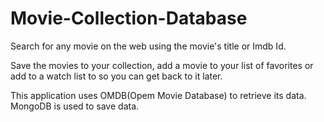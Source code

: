 # Movie-Collection-Database

Search for any movie on the web using the movie's title or Imdb Id.

Save the movies to your collection, add a movie to your list of favorites or add to a watch list to so you can get back to it later.

This application uses OMDB(Opem Movie Database) to retrieve its data. MongoDB is used to save data.
